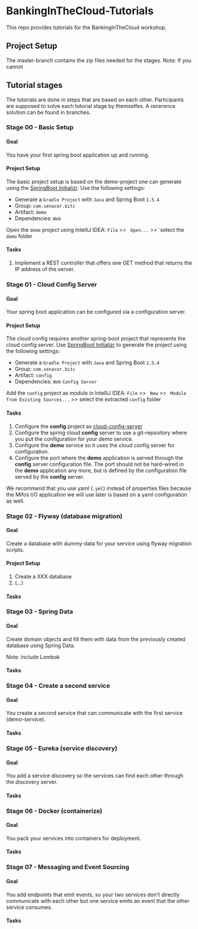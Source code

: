 # BankingInTheCloud-Tutorials
This repo provides tutorials for the BankingInTheCloud workshop. 

## Project Setup

The master-branch contains the zip files needed for the stages. 
Note: If you cannot 

## Tutorial stages

The tutorials are done in steps that are based on each other. 
Participants are supposed to solve each tutorial stage by themselfes. A recerence solution can be found in branches.

### Stage 00 - Basic Setup

#### Goal
You have your first spring boot application up and running.

#### Project Setup
The basic project setup is based on the demo-project one can generate using the [SpringBoot Initializr](https://start.spring.io/). Use the following settings:

* Generate a ```Gradle Project``` with ```Java``` and Spring Boot ```1.5.4```
* Group: ```com.senacor.bitc```
* Artifact: ```demo```
* Dependencies: ```Web```

Open the ```demo``` project using IntelliJ IDEA: ```File``` >> ``` Open...``` >> `select the ```demo``` folder

#### Tasks

1. Implement a REST controller that offers one GET method that returns the IP address of the server. 

### Stage 01 - Cloud Config Server

#### Goal
Your spring boot application can be configured via a configuration server. 

#### Project Setup 

The cloud config requires another spring-boot project that represents the cloud config server. Use [SpringBoot Initializr](https://start.spring.io/) to generate the project using the following settings:

* Generate a ```Gradle Project``` with ```Java``` and Spring Boot ```1.5.4```
* Group: ```com.senacor.bitc```
* Artifact: ```config```
* Dependencies: ```Web``` ```Config Server```

Add the ```config``` project as module in IntelliJ IDEA: ```File``` >> ``` New``` >> ``` Module from Existing Sources...``` >> select the extracted ```config``` folder

#### Tasks

1. Configure the **config** project as [cloud-config-server](https://cloud.spring.io/spring-cloud-config/spring-cloud-config.html)
2. Configure the spring cloud **config** server to use a git-repsoitory where you put the configuration for your demo service.
2. Configure the **demo** service so it uses the cloud config server for configuration.
3. Configure the port where the **demo** application is served through the **config** server configuration file. The port should not be hard-wired in the **demo** application any more, but is defined by the configuration file served by the **config** server.

We recommend that you use yaml (```.yml```) instead of properties files because the Mifos I/O application we will use later is based on a yaml configuration as well. 


### Stage 02 - Flyway (database migration)

#### Goal
Create a database with dummy-data for your service using flyway migration scripts.

#### Project Setup

1. Create a XXX database 
2. (...)

#### Tasks



### Stage 03 - Spring Data

#### Goal
Create domain objects and fill them with data from the previously created database using Spring Data.

Note: include Lombok

#### Tasks


### Stage 04 - Create a second service

#### Goal
You create a second service that can communicate with the first service (demo-service).


#### Tasks



### Stage 05 - Eureka (service discovery)

#### Goal
You add a service discovery so the services can find each other through the discovery server.

#### Tasks



### Stage 06 - Docker (containerize)

#### Goal
You pack your services into containers for deployment.

#### Tasks


### Stage 07 - Messaging and Event Sourcing

#### Goal
You add endpoints that emit events, so your two services don't directly communicate with each other but one service emits an event that the other service consumes.

#### Tasks

